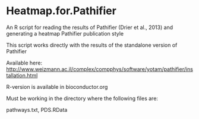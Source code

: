 # Heatmap.for.Pathifier
An R script for reading the results of Pathifier (Drier et al., 2013) and generating a heatmap Pathifier publication style

This script works directly with the results of the standalone version of Pathifier

Available here: http://www.weizmann.ac.il/complex/compphys/software/yotam/pathifier/installation.html

R-version is available in bioconductor.org

Must be working in the directory where the following files are:

pathways.txt, PDS.RData
